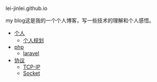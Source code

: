 #
lei-jinlei.github.io

my blog这是我的一个个人博客，写一些技术的理解和个人感悟。

* [个人]()
  * [个人规划](个人笔记/个人规划.md)
* [php](php/php.md)
  * [laravel](php/laravel.md)
* [协议]()
  * [TCP-IP](协议/TCP-IP.md)
  * [Socket](协议/Socket.md)

